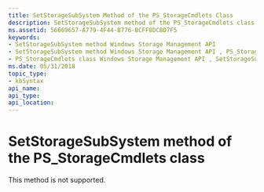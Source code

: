 ```yaml
---
title: SetStorageSubSystem Method of the PS_StorageCmdlets Class
description: SetStorageSubSystem method of the PS_StorageCmdlets class.
ms.assetid: 56669657-A779-4F44-B776-BCFF8DCBD7F5
keywords:
- SetStorageSubSystem method Windows Storage Management API
- SetStorageSubSystem method Windows Storage Management API , PS_StorageCmdlets class
- PS_StorageCmdlets class Windows Storage Management API , SetStorageSubSystem method
ms.date: 05/31/2018
topic_type: 
- kbSyntax
api_name: 
api_type: 
api_location: 
---
```


# SetStorageSubSystem method of the PS\_StorageCmdlets class

This method is not supported.

 

 




